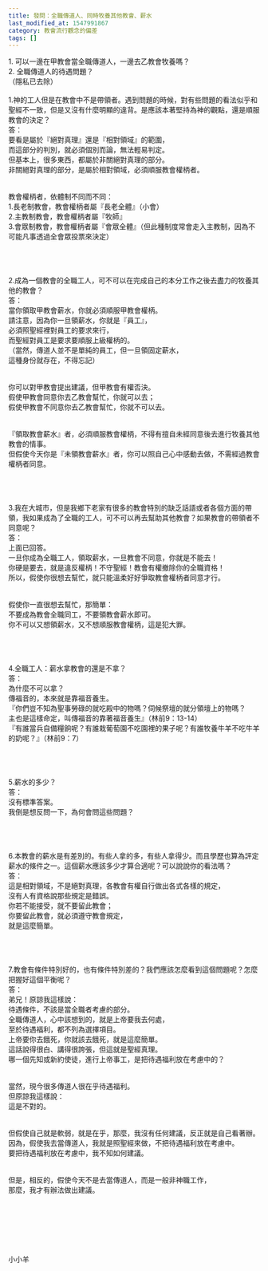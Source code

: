 ```yaml
---
title: 發問：全職傳道人、同時牧養其他教會、薪水
last_modified_at: 1547991867
category: 教會流行觀念的偏差
tags: []
---
```


<p>1.	可以一邊在甲教會當全職傳道人，一邊去乙教會牧養嗎？<br/>2.	全職傳道人的待遇問題？<br/>（隱私已去除）<br/><!--more--><br/>1.神的工人但是在教會中不是帶領者。遇到問題的時候，對有些問題的看法似乎和聖經不一致，但是又沒有什麼明顯的違背。是應該本著堅持為神的觀點，還是順服教會的決定？<br/>答：<br/>要看是屬於『絕對真理』還是『相對領域』的範圍，<br/>而這部分的判別，就必須個別而論，無法輕易判定。<br/>但基本上，很多東西，都屬於非關絕對真理的部分。<br/>非關絕對真理的部分，是屬於相對領域，必須順服教會權柄者。<br/><br/> <br/>教會權柄者，依體制不同而不同：<br/>1.長老制教會，教會權柄者屬『長老全體』（小會）<br/>2.主教制教會，教會權柄者屬『牧師』<br/>3.會眾制教會，教會權柄者屬『會眾全體』（但此種制度常會走入主教制，因為不可能凡事透過全會眾投票來決定）<br/> <br/><br/><br/> <br/>2.成為一個教會的全職工人，可不可以在完成自己的本分工作之後去盡力的牧養其他的教會？<br/>答：<br/>當你領取甲教會薪水，你就必須順服甲教會權柄。<br/>請注意，因為你一旦領薪水，你就是『員工』，<br/>必須照聖經裡對員工的要求來行，<br/>而聖經對員工是要求要順服上級權柄的。<br/>（當然，傳道人並不是單純的員工，但一旦領固定薪水，<br/>這種身份就存在，不得忘記）<br/><br/> <br/>你可以對甲教會提出建議，但甲教會有權否決。<br/>假使甲教會同意你去乙教會幫忙，你就可以去；<br/>假使甲教會不同意你去乙教會幫忙，你就不可以去。<br/><br/> <br/>『領取教會薪水』者，必須順服教會權柄，不得有擅自未經同意後去進行牧養其他教會的情事。<br/>但假使今天你是『未領教會薪水』者，你可以照自己心中感動去做，不需經過教會權柄者同意。<br/> <br/><br/><br/><br/>3.我在大城市，但是我鄉下老家有很多的教會特別的缺乏話語或者各個方面的帶領，我如果成為了全職的工人，可不可以再去幫助其他教會？如果教會的帶領者不同意呢？<br/>答：<br/>上面已回答。<br/>一旦你成為全職工人，領取薪水，一旦教會不同意，你就是不能去！<br/>你硬是要去，就是違反權柄！不守聖經！教會有權撤除你的全職資格！<br/>所以，假使你很想去幫忙，就只能溫柔好好爭取教會權柄者同意才行。<br/> <br/><br/>假使你一直很想去幫忙，那簡單：<br/>不要成為教會全職同工，不要領教會薪水即可。<br/>你不可以又想領薪水，又不想順服教會權柄，這是犯大罪。<br/> <br/><br/><br/><br/>4.全職工人：薪水拿教會的還是不拿？<br/>答：<br/>為什麼不可以拿？<br/>傳福音的，本來就是靠福音養生。 <br/>『你們豈不知為聖事勞碌的就吃殿中的物嗎？伺候祭壇的就分領壇上的物嗎？<br/>主也是這樣命定，叫傳福音的靠著福音養生』（林前9：13-14） <br/>『有誰當兵自備糧餉呢？有誰栽葡萄園不吃園裡的果子呢？有誰牧養牛羊不吃牛羊的奶呢？』（林前9：7） <br/><br/><br/><br/><br/>5.薪水的多少？<br/>答：<br/>沒有標準答案。<br/>我倒是想反問一下，為何會問這些問題？<br/><br/><br/><br/><br/>6.本教會的薪水是有差別的。有些人拿的多，有些人拿得少。而且學歷也算為評定薪水的條件之一。這個薪水應該多少才算合適呢？可以說說你的看法嗎？<br/>答：<br/>這是相對領域，不是絕對真理，各教會有權自行做出各式各樣的規定，<br/>沒有人有資格說那些規定是錯誤。<br/>你若不能接受，就不要留此教會；<br/>你要留此教會，就必須遵守教會規定，<br/>就是這麼簡單。<br/><br/><br/><br/><br/>7.教會有條件特別好的，也有條件特別差的？我們應該怎麼看到這個問題呢？怎麼把握好這個平衡呢？<br/>答：<br/>弟兄！原諒我這樣說：<br/>待遇條件，不該是當全職者考慮的部分。<br/>全職傳道人，心中該想到的，就是上帝要我去何處，<br/>至於待遇福利，都不列為選擇項目。<br/>上帝要你去餓死，你就該去餓死，就是這麼簡單。<br/>這話說得很白、講得很誇張，但這就是聖經真理。<br/>哪一個先知或新約使徒，進行上帝事工，是把待遇福利放在考慮中的？<br/> <br/><br/>當然，現今很多傳道人很在乎待遇福利。<br/>但原諒我這樣說：<br/>這是不對的。<br/> <br/><br/>但假使自己就是軟弱，就是在乎，那麼，我沒有任何建議，反正就是自己看著辦。<br/>因為，假使我去當傳道人，我就是照聖經來做，不把待遇福利放在考慮中。<br/>要把待遇福利放在考慮中，我不知如何建議。<br/> <br/><br/>但是，相反的，假使今天不是去當傳道人，而是一般非神職工作，<br/>那麼，我才有辦法做出建議。<br/><br/><br/><br/><br/><br/><br/><br/>小小羊<br/><br/><br/><br/><br/><br/>
</p>